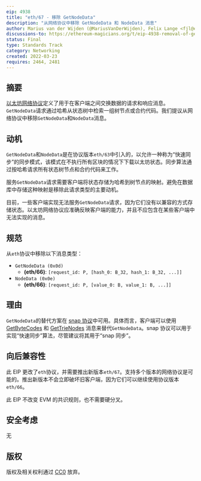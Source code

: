 ```yaml
---
eip: 4938
title: "eth/67 - 移除 GetNodeData"
description: "从网络协议中移除 GetNodeData 和 NodeData 消息"
author: Marius van der Wijden (@MariusVanDerWijden), Felix Lange <fjl@ethereum.org>, Gary Rong <garyrong@ethereum.org>
discussions-to: https://ethereum-magicians.org/t/eip-4938-removal-of-getnodedata/8893
status: Final
type: Standards Track
category: Networking
created: 2022-03-23
requires: 2464, 2481
---
```


## 摘要

[以太坊网络协议](https://github.com/ethereum/devp2p/blob/40ab248bf7e017e83cc9812a4e048446709623e8/caps/eth.md)定义了用于在客户端之间交换数据的请求和响应消息。`GetNodeData`请求通过哈希从状态树中检索一组树节点或合约代码。我们提议从网络协议中移除`GetNodeData`和`NodeData`消息。

## 动机

`GetNodeData`和`NodeData`是在协议版本`eth/63`中引入的，以允许一种称为“快速同步”的同步模式，该模式在不执行所有区块的情况下下载以太坊状态。同步算法通过按哈希请求所有状态树节点和合约代码来工作。

服务`GetNodeData`请求需要客户端将状态存储为哈希到树节点的映射。避免在数据库中存储这种映射是移除此请求类型的主要动机。

目前，一些客户端实现无法服务`GetNodeData`请求，因为它们没有以兼容的方式存储状态。以太坊网络协议应准确反映客户端的能力，并且不应包含在某些客户端中无法实现的消息。

## 规范

从`eth`协议中移除以下消息类型：

* `GetNodeData (0x0d)`
   * **(eth/66)**: `[request_id: P, [hash_0: B_32, hash_1: B_32, ...]]`
* `NodeData (0x0e)`
   * **(eth/66)**: `[request_id: P, [value_0: B, value_1: B, ...]]`

## 理由

`GetNodeData`的替代方案在 [snap 协议](https://github.com/ethereum/devp2p/blob/40ab248bf7e017e83cc9812a4e048446709623e8/caps/snap.md)中可用。具体而言，客户端可以使用 [GetByteCodes](https://github.com/ethereum/devp2p/blob/40ab248bf7e017e83cc9812a4e048446709623e8/caps/snap.md#getbytecodes-0x04) 和 [GetTrieNodes](https://github.com/ethereum/devp2p/blob/40ab248bf7e017e83cc9812a4e048446709623e8/caps/snap.md#gettrienodes-0x06) 消息来替代`GetNodeData`。snap 协议可以用于实现“快速同步”算法，尽管建议将其用于“snap 同步”。

## 向后兼容性

此 EIP 更改了`eth`协议，并需要推出新版本`eth/67`。支持多个版本的网络协议是可能的。推出新版本不会立即破坏旧客户端，因为它们可以继续使用协议版本`eth/66`。

此 EIP 不改变 EVM 的共识规则，也不需要硬分叉。

## 安全考虑

无

## 版权

版权及相关权利通过 [CC0](../LICENSE.md) 放弃。